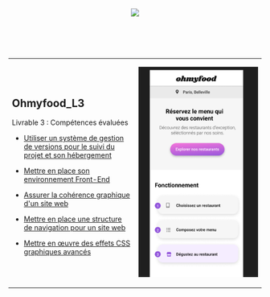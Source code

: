 # <p align="center"><a href="https://github.com/franckdun/Learning-plan_Openclassrooms"><img src="https://img.shields.io/badge/🏠-🎓%20Web developer training Openclassrooms 2022%20🎓-0B8043" width="750" ></a></p>
<!-- presentation -->
<div align="center">
  <table>
	<tr>
	   <td width="50%">
	   <h2>Ohmyfood_L3</h2>
     <p>Livrable 3 : Compétences évaluées</hp>
     
* [Utiliser un système de gestion de versions pour le suivi du projet et son hébergement](https://franckdun.github.io/Ohmyfood_L3/index.html)
	
* [Mettre en place son environnement Front-End](https://franckdun.github.io/Ohmyfood_L3/index.html)

* [Assurer la cohérence graphique d'un site web](https://franckdun.github.io/Ohmyfood_L3/index.html)

* [Mettre en place une structure de navigation pour un site web](https://franckdun.github.io/Ohmyfood_L3/index.html)

* [Mettre en œuvre des effets CSS graphiques avancés](https://franckdun.github.io/Ohmyfood_L3/index.html)
	   </td>  
	     <td width="50%">

[![img contact](https://github.com/franckdun/Ohmyfood_L3/blob/main/img/readme-1.PNG)](https://franckdun.github.io/Ohmyfood_L3/index.html)
	   </td>  
	 </tr>
 </table>
</div>

